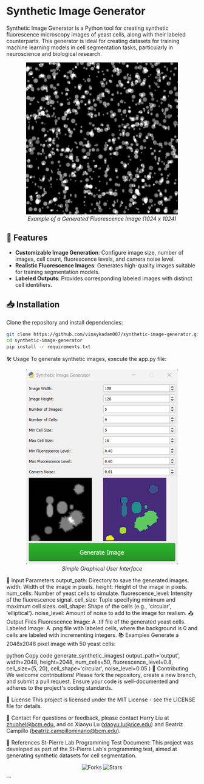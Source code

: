 # Synthetic Image Generator
Synthetic Image Generator is a Python tool for creating synthetic fluorescence microscopy images of yeast cells, along with their labeled counterparts. This generator is ideal for creating datasets for training machine learning models in cell segmentation tasks, particularly in neuroscience and biological research.

<p align="center">
  <img src="misc/demodisplay_image.png" alt="Synthetic Image Example" width="400"/>
  <br>
  <em>Example of a Generated Fluorescence Image (1024 x 1024)</em>
</p>

## 🚀 Features

- **Customizable Image Generation**: Configure image size, number of images, cell count, fluorescence levels, and camera noise level.
- **Realistic Fluorescence Images**: Generates high-quality images suitable for training segmentation models.
- **Labeled Outputs**: Provides corresponding labeled images with distinct cell identifiers.

## 📥 Installation

Clone the repository and install dependencies:

```bash
git clone https://github.com/vinaykadam007/synthetic-image-generator.git
cd synthetic-image-generator
pip install -r requirements.txt
```

🛠️ Usage
To generate synthetic images, execute the app.py file:

<p align="center">
  <img src="misc/ScreenshotGUI.png" alt="Synthetic Image Example" width="400"/>
  <br>
  <em>Simple Graphical User Interface</em>
</p>


🔧 Input Parameters
output_path: Directory to save the generated images.
width: Width of the image in pixels.
height: Height of the image in pixels.
num_cells: Number of yeast cells to simulate.
fluorescence_level: Intensity of the fluorescence signal.
cell_size: Tuple specifying minimum and maximum cell sizes.
cell_shape: Shape of the cells (e.g., 'circular', 'elliptical').
noise_level: Amount of noise to add to the image for realism.
📤 Output Files
Fluorescence Image: A .tif file of the generated yeast cells.
Labeled Image: A .png file with labeled cells, where the background is 0 and cells are labeled with incrementing integers.
📚 Examples
Generate a 2048x2048 pixel image with 50 yeast cells:

python
Copy code
generate_synthetic_images(
    output_path='output',
    width=2048,
    height=2048,
    num_cells=50,
    fluorescence_level=0.8,
    cell_size=(5, 20),
    cell_shape='circular',
    noise_level=0.05
)
🤝 Contributing
We welcome contributions! Please fork the repository, create a new branch, and submit a pull request. Ensure your code is well-documented and adheres to the project's coding standards.

📄 License
This project is licensed under the MIT License - see the LICENSE file for details.

📧 Contact
For questions or feedback, please contact Harry Liu at zhuohel@bcm.edu, and cc Xiaoyu Lu (xiaoyu.lu@rice.edu) and Beatriz Campillo (beatriz.campillominano@bcm.edu).

📖 References
St-Pierre Lab Programming Test Document: This project was developed as part of the St-Pierre Lab's programming test, aimed at generating synthetic datasets for cell segmentation.
<p align="center"> <img src="https://img.shields.io/github/forks/vinaykadam007/synthetic-image-generator?style=social" alt="Forks"> <img src="https://img.shields.io/github/stars/vinaykadam007/synthetic-image-generator?style=social" alt="Stars"> </p> ```
